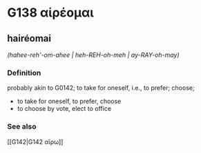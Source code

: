 # G138 αἱρέομαι

## hairéomai

_(hahee-reh'-om-ahee | heh-REH-oh-meh | ay-RAY-oh-may)_

### Definition

probably akin to G0142; to take for oneself, i.e., to prefer; choose; 

- to take for oneself, to prefer, choose
- to choose by vote, elect to office

### See also

[[G142|G142 αἴρω]]
